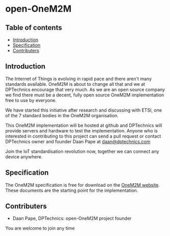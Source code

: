 open-OneM2M
==========

Table of contents
-----------------
- [Introduction](#introduction)
- [Specification](#specification)
- [Contributers](#contributers)


Introduction
------------

The Internet of Things is evolving in rapid pace and there aren't many standards available. OneM2M
is about to change all that and we at DPTechnics encourage that very much. As we are an open
source company we find there must be a decent, fully open source OneM2M implementation free
to use by everyone. 

We have started this initiative after research and discussing with ETSI, one of the 7 standard bodies
in the OneM2M organisation.  

This OneM2M implementation will be hosted at github and DPTechnics will provide servers and 
hardware to test the implementation. Anyone who is interested in contributing to this project can
send a pull request or contact DPTechnics owner and founder Daan Pape at daan@dptechnics.com

Join the IoT standardisation revolution now, together we can connect any device anywhere. 

Specification
------------

The OneM2M specification is free for download on the [OneM2M website](http://www.onem2m.org/technical/published-documents).
These documents are the starting point for the implementation.

Contributers
------------

 - Daan Pape, DPTechnics: open-OneM2M project founder
 
 
 You are welcome to join any time